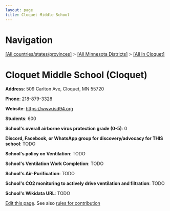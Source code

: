 ```yaml
---
layout: page
title: Cloquet Middle School
---
```

# Navigation

[[All countries/states/provinces]](../../..) > [[All Minnesota Districts]](../..) > [[All In Cloquet]](..)

# Cloquet Middle School (Cloquet)

**Address**: 509 Carlton Ave, Cloquet, MN 55720

**Phone**: 218-879-3328

**Website**: <https://www.isd94.org>

**Students**: 600

**School's overall airborne virus protection grade (0-5)**: 0

**Discord, Facebook, or WhatsApp group for discovery/advocacy for THIS school**: TODO

**School's policy on Ventilation**: TODO

**School's Ventilation Work Completion**: TODO

**School's Air-Purification**: TODO

**School's CO2 monitoring to actively drive ventilation and filtration**: TODO

**School's Wikidata URL**: TODO


[Edit this page](https://github.com/ventilate-schools/MN/edit/main/./Cloquet/Cloquet_Middle_School.md). See also [rules for contribution](../../../contribution-rules/)